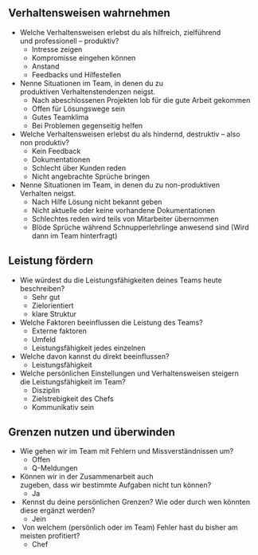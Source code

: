 ## Verhaltensweisen wahrnehmen
- Welche Verhaltensweisen erlebst du als hilfreich, zielführend und professionell – produktiv?​
	- Intresse zeigen
	- Kompromisse eingehen können
	- Anstand
	- Feedbacks und Hilfestellen
-   Nenne Situationen im Team, in denen du zu produktiven Verhaltenstendenzen neigst.​
	- Nach abeschlossenen Projekten lob für die gute Arbeit gekommen
	- Offen für Lösungswege sein
	- Gutes Teamklima
	- Bei Problemen gegenseitig helfen
-   Welche Verhaltensweisen erlebst du als hindernd, destruktiv – also non produktiv?​
	- Kein Feedback
	- Dokumentationen
	- Schlecht über Kunden reden
	- Nicht angebrachte Sprüche bringen
-   Nenne Situationen im Team, in denen du zu non-produktiven Verhalten neigst.​
	- Nach Hilfe Lösung nicht bekannt geben
	- Nicht aktuelle oder keine vorhandene Dokumentationen
	- Schlechtes reden wird teils von Mitarbeiter übernommen
	- Blöde Sprüche während Schnupperlehrlinge anwesend sind (Wird dann im Team hinterfragt)

## Leistung fördern
-   Wie würdest du die Leistungsfähigkeiten deines Teams heute beschreiben?​
	- Sehr gut
	- Zielorientiert
	- klare Struktur
-   Welche Faktoren beeinflussen die Leistung des Teams?​
	- Externe faktoren
	- Umfeld
	- Leistungsfähigkeit jedes einzelnen
-   Welche davon kannst du direkt beeinflussen?​
	- Leistungsfähigkeit
-   Welche persönlichen Einstellungen und Verhaltensweisen steigern die Leistungsfähigkeit im Team?
	- Disziplin
	- Zielstrebigkeit des Chefs
	- Kommunikativ sein

## Grenzen nutzen und überwinden
-   Wie gehen wir im Team mit Fehlern und Missverständnissen um?​
	- Offen
	- Q-Meldungen
-   Können wir in der Zusammenarbeit auch zugeben, dass wir bestimmte Aufgaben nicht tun können?​
	- Ja    
-    Kennst du deine persönlichen Grenzen? Wie oder durch wen könnten diese ergänzt werden?​
	- Jein    
-    Von welchem (persönlich oder im Team) Fehler hast du bisher am meisten profitiert?
	- Chef

